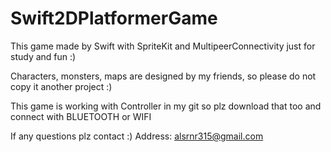 # Swift2DPlatformerGame

This game made by Swift with SpriteKit and MultipeerConnectivity just for study and fun :)


Characters, monsters, maps are designed by my friends, so please do not copy it another project :)

This game is working with Controller in my git
so plz download that too and connect with BLUETOOTH or WIFI

If any questions plz contact :)
Address: alsrnr315@gmail.com
